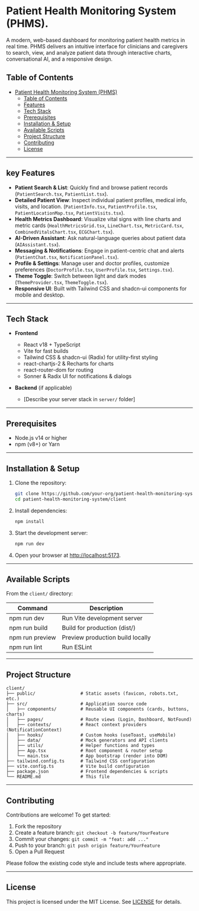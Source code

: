# Patient Health Monitoring System (PHMS).

A modern, web-based dashboard for monitoring patient health metrics in real time. PHMS delivers an intuitive interface for clinicians and caregivers to search, view, and analyze patient data through interactive charts, conversational AI, and a responsive design.

## Table of Contents

- [Patient Health Monitoring System (PHMS)](#patient-health-monitoring-system-phms)
  - [Table of Contents](#table-of-contents)
  - [Features](#features)
  - [Tech Stack](#tech-stack)
  - [Prerequisites](#prerequisites)
  - [Installation \& Setup](#installation--setup)
  - [Available Scripts](#available-scripts)
  - [Project Structure](#project-structure)
  - [Contributing](#contributing)
  - [License](#license)

---

## key Features

- **Patient Search & List**: Quickly find and browse patient records (`PatientSearch.tsx`, `PatientList.tsx`).
- **Detailed Patient View**: Inspect individual patient profiles, medical info, visits, and location. (`PatientInfo.tsx`, `PatientProfile.tsx`, `PatientLocationMap.tsx`, `PatientVisits.tsx`).
- **Health Metrics Dashboard**: Visualize vital signs with line charts and metric cards (`HealthMetricsGrid.tsx`, `LineChart.tsx`, `MetricCard.tsx`, `CombinedVitalsChart.tsx`, `ECGChart.tsx`).
- **AI-Driven Assistant**: Ask natural-language queries about patient data (`AIAssistant.tsx`).
- **Messaging & Notifications**: Engage in patient-centric chat and alerts (`PatientChat.tsx`, `NotificationPanel.tsx`).
- **Profile & Settings**: Manage user and doctor profiles, customize preferences (`DoctorProfile.tsx`, `UserProfile.tsx`, `Settings.tsx`).
- **Theme Toggle**: Switch between light and dark modes (`ThemeProvider.tsx`, `ThemeToggle.tsx`).
- **Responsive UI**: Built with Tailwind CSS and shadcn-ui components for mobile and desktop.

---

## Tech Stack

- **Frontend**
  - React v18 + TypeScript
  - Vite for fast builds
  - Tailwind CSS & shadcn-ui (Radix) for utility-first styling
  - react-chartjs-2 & Recharts for charts
  - react-router-dom for routing
  - Sonner & Radix UI for notifications & dialogs

- **Backend** (if applicable)
  - [Describe your server stack in `server/` folder]

---

## Prerequisites

- Node.js v14 or higher
- npm (v8+) or Yarn

---

## Installation & Setup

1. Clone the repository:
   ```bash
   git clone https://github.com/your-org/patient-health-monitoring-system.git
   cd patient-health-monitoring-system/client
   ```
2. Install dependencies:
   ```bash
   npm install
   ```
3. Start the development server:
   ```bash
   npm run dev
   ```
4. Open your browser at [http://localhost:5173](http://localhost:5173).

---

## Available Scripts

From the `client/` directory:

| Command           | Description                      |
| ----------------- | -------------------------------- |
| npm run dev       | Run Vite development server      |
| npm run build     | Build for production (dist/)     |
| npm run preview   | Preview production build locally |
| npm run lint      | Run ESLint                        |

---

## Project Structure

```plaintext
client/
├── public/                 # Static assets (favicon, robots.txt, etc.)
├── src/                    # Application source code
│   ├── components/         # Reusable UI components (cards, buttons, charts)
│   ├── pages/              # Route views (Login, Dashboard, NotFound)
│   ├── contexts/           # React context providers (NotificationContext)
│   ├── hooks/              # Custom hooks (useToast, useMobile)
│   ├── data/               # Mock generators and API clients
│   ├── utils/              # Helper functions and types
│   ├── App.tsx             # Root component & router setup
│   └── main.tsx            # App bootstrap (render into DOM)
├── tailwind.config.ts      # Tailwind CSS configuration
├── vite.config.ts          # Vite build configuration
├── package.json            # Frontend dependencies & scripts
└── README.md               # This file
```

---

## Contributing

Contributions are welcome! To get started:

1. Fork the repository
2. Create a feature branch: `git checkout -b feature/YourFeature`
3. Commit your changes: `git commit -m "feat: add ..."`
4. Push to your branch: `git push origin feature/YourFeature`
5. Open a Pull Request

Please follow the existing code style and include tests where appropriate.

---

## License

This project is licensed under the MIT License. See [LICENSE](LICENSE) for details.
